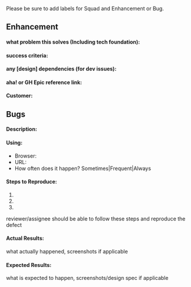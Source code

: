 Please be sure to add labels for Squad and Enhancement or Bug.

## Enhancement
#### what problem this solves (Including tech foundation):
#### success criteria:
#### any [design] dependencies (for dev issues):
#### aha! or GH Epic reference link:
#### Customer:

## Bugs
#### Description:
#### Using:
* Browser: 
* URL:
* How often does it happen? Sometimes|Frequent|Always
#### Steps to Reproduce:
1.
1.
1.
reviewer/assignee should be able to follow these steps and reproduce the defect
#### Actual Results:
what actually happened, screenshots if applicable
#### Expected Results:
what is expected to happen, screenshots/design spec if applicable
